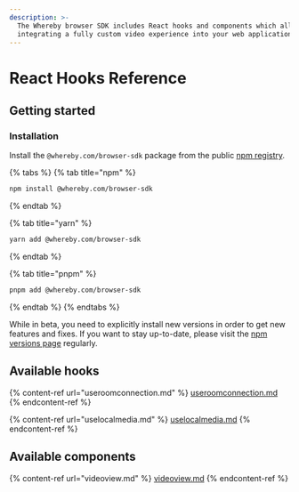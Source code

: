 ```yaml
---
description: >-
  The Whereby browser SDK includes React hooks and components which allow
  integrating a fully custom video experience into your web application.
---
```


# React Hooks Reference

## Getting started

### Installation

Install the `@whereby.com/browser-sdk` package from the public [npm registry](https://www.npmjs.com/package/@whereby.com/browser-sdk).

{% tabs %}
{% tab title="npm" %}
```bash
npm install @whereby.com/browser-sdk
```
{% endtab %}

{% tab title="yarn" %}
```bash
yarn add @whereby.com/browser-sdk
```
{% endtab %}

{% tab title="pnpm" %}
```bash
pnpm add @whereby.com/browser-sdk
```
{% endtab %}
{% endtabs %}

While in beta, you need to explicitly install new versions in order to get new features and fixes. If you want to stay up-to-date, please visit the [npm versions page](https://www.npmjs.com/package/@whereby.com/browser-sdk?activeTab=versions) regularly.

## Available hooks

{% content-ref url="useroomconnection.md" %}
[useroomconnection.md](useroomconnection.md)
{% endcontent-ref %}

{% content-ref url="uselocalmedia.md" %}
[uselocalmedia.md](uselocalmedia.md)
{% endcontent-ref %}

## Available components

{% content-ref url="videoview.md" %}
[videoview.md](videoview.md)
{% endcontent-ref %}

